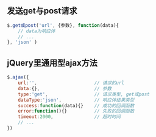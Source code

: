 ## 发送get与post请求
```javascript
$.get或post('url', {参数}, function(data){
    // data为响应体
    // ...
}, 'json' )
```


## jQuery里通用型ajax方法
```JavaScript
$.ajax({
    url:'',                     // 请求的url
    data:{},                    // 参数
    type:'get',                 // 请求类型, get或post
    dataType:'json',            // 响应体结果类型
    success:function(data){}    // 成功的回调函数
    error:function(){}          // 失败的回调函数
    timeout:2000,               // 超时时间
    // ...
})

```